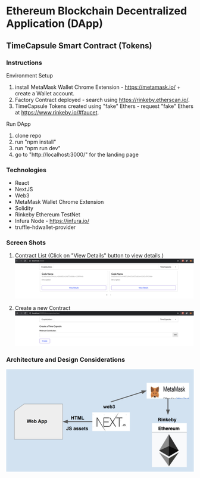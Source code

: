 # Ethereum Blockchain Decentralized Application (DApp)

## TimeCapsule Smart Contract (Tokens)

### Instructions

Environment Setup

1. install MetaMask Wallet Chrome Extension - https://metamask.io/ + create a Wallet account.
2. Factory Contract deployed - search using https://rinkeby.etherscan.io/.
3. TimeCapsule Tokens created using "fake" Ethers - request "fake" Ethers at https://www.rinkeby.io/#faucet.

Run DApp

1. clone repo
2. run "npm install"
4. run "npm run dev"
5. go to "http://localhost:3000/" for the landing page

### Technologies

- React
- NextJS
- Web3
- MetaMask Wallet Chrome Extension
- Solidity
- Rinkeby Ethereum TestNet 
- Infura Node - https://infura.io/
- truffle-hdwallet-provider

### Screen Shots

1. Contract List (Click on "View Details" button to view details.)
![alt text](./cryptoLetters.png)

2. Create a new Contract
![alt text](./createLetter.png)

### Architecture and Design Considerations

![alt text](./architecture.png)
